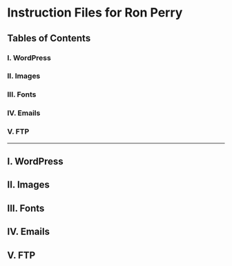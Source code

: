 # Instruction Files for Ron Perry #

## Tables of Contents
### I. WordPress
### II. Images
### III. Fonts
### IV. Emails
### V. FTP

---

## I. WordPress
## II. Images
## III. Fonts
## IV. Emails
## V. FTP
